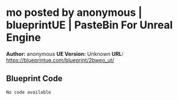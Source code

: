 # mo posted by anonymous | blueprintUE | PasteBin For Unreal Engine

**Author:** anonymous
**UE Version:** Unknown
**URL:** https://blueprintue.com/blueprint/2bweo_ut/

## Blueprint Code
```ue4
No code available
```
